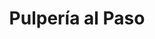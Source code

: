 ---
title: "Pulpería al Paso"
url: /santa-cruz-de-la-sierra/pulperia-al-paso/
shop: Lebensmittel
---